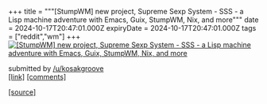 +++
title = """[StumpWM] new project, Supreme Sexp System - SSS - a Lisp machine adventure with Emacs, Guix, StumpWM, Nix, and more"""
date = 2024-10-17T20:47:01.000Z
expiryDate = 2024-10-17T20:47:01.000Z
tags = ["reddit","wm"]
+++
[![[StumpWM] new project, Supreme Sexp System - SSS - a Lisp machine adventure with Emacs, Guix, StumpWM, Nix, and more](https://preview.redd.it/nzosz0vbpdvd1.png?width=640&crop=smart&auto=webp&s=8bc31c0e5eb059eec486abde1ea3cb4a07e1689c "[StumpWM] new project, Supreme Sexp System - SSS - a Lisp machine adventure with Emacs, Guix, StumpWM, Nix, and more")](https://www.reddit.com/r/unixporn/comments/1g60zx5/stumpwm_new_project_supreme_sexp_system_sss_a/)

submitted by [/u/kosakgroove](https://www.reddit.com/user/kosakgroove)  
[\[link\]](https://i.redd.it/nzosz0vbpdvd1.png) [\[comments\]](https://www.reddit.com/r/unixporn/comments/1g60zx5/stumpwm_new_project_supreme_sexp_system_sss_a/)

[[source]](https://www.reddit.com/r/unixporn/comments/1g60zx5/stumpwm_new_project_supreme_sexp_system_sss_a/)
